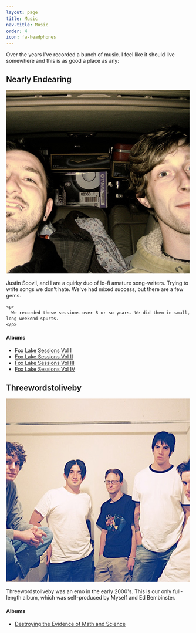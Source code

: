 ```yaml
---
layout: page
title: Music
nav-title: Music
order: 4
icon: fa-headphones
---
```


<div class="page-description">
  <p>
    Over the years I've recorded a bunch of music. I feel like it should live somewhere and this is as good a place as any:
  </p>
</div>

<div class="project">
  <div class="photo">
    <h2>Nearly Endearing</h2>
    <img src="/images/nearly-endearing.jpg">
  </div>

  <div class="description">
    <p>
      Justin Scovil, and I are a quirky duo of lo-fi amature song-writers. Trying to write songs we don't hate. We've had mixed success, but there are a few gems.
    </p>

    <p>
      We recorded these sessions over 8 or so years. We did them in small, long-weekend spurts.
    </p>
  </div>

  <h4>Albums</h4>
  <ul class="album-list">
    <li>
      <a href="https://soundcloud.com/nearlyendearing-1/sets/fox-lake-sessions-volume-i" target="_blank">
        <i class="fa fa-soundcloud"></i> Fox Lake Sessions Vol I
      </a>
    </li>
    <li>
      <a href="https://soundcloud.com/nearlyendearing-1/sets/fox-lake-sessions-volume-ii" target="_blank">
        <i class="fa fa-soundcloud"></i> Fox Lake Sessions Vol II
      </a>
    </li>
    <li>
      <a href="https://soundcloud.com/nearlyendearing-1/sets/fox-lake-sessions-volume-iii" target="_blank">
        <i class="fa fa-soundcloud"></i> Fox Lake Sessions Vol III
      </a>
    </li>
    <li>
      <a href="https://soundcloud.com/nearlyendearing-1/sets/fox-lake-sessions-volume-iv" target="_blank">
        <i class="fa fa-soundcloud"></i> Fox Lake Sessions Vol IV
      </a>
    </li>
  </ul>
</div>

<div class="project">
  <div class="photo">
    <h2>Threewordstoliveby</h2>
    <img src="/images/threewordstoliveby.jpg" alt="Matthew Flanigan, Dayton Nolan, Tim Barczack, Ed Bembinster, Chris Kladis">
  </div>

  <div class="description">
    <p>
      Threewordstoliveby was an emo in the early 2000's. This is our only full-length album, which was self-produced by Myself and Ed Bembinster.
    </p>
  </div>

  <h4>Albums</h4>
  <ul class="album-list">
    <li>
      <a href="https://soundcloud.com/threewordstoliveby/sets/destroying-the-evidence-of" target="_blank">
        <i class="fa fa-soundcloud"></i> Destroying the Evidence of Math and Science
      </a>
    </li>
  </ul>
</div>
